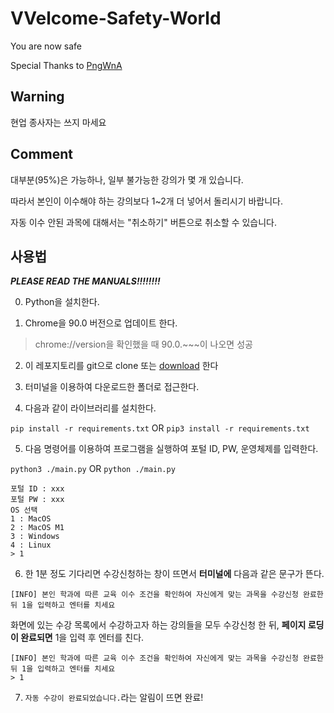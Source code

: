 # VVelcome-Safety-World

You are now safe

Special Thanks to [PngWnA](https://github.com/PngWnA/FREE_GRADE)

## Warning

현업 종사자는 쓰지 마세요

## Comment

대부분(95%)은 가능하나, 일부 불가능한 강의가 몇 개 있습니다.

따라서 본인이 이수해야 하는 강의보다 1~2개 더 넣어서 돌리시기 바랍니다.

자동 이수 안된 과목에 대해서는 "취소하기" 버튼으로 취소할 수 있습니다.

## 사용법

***PLEASE READ THE MANUALS!!!!!!!!***

0. Python을 설치한다.

1. Chrome을 90.0 버전으로 업데이트 한다.
> chrome://version을 확인했을 때 90.0.~~~이 나오면 성공

2. 이 레포지토리를 git으로 clone 또는 [download](https://github.com/DetegiCE/VVelcome-Safety-World/archive/refs/heads/main.zip) 한다

3. 터미널을 이용하여 다운로드한 폴더로 접근한다.

4. 다음과 같이 라이브러리를 설치한다.

`pip install -r requirements.txt` OR `pip3 install -r requirements.txt`

5. 다음 명령어를 이용하여 프로그램을 실행하여 포털 ID, PW, 운영체제를 입력한다.

`python3 ./main.py` OR `python ./main.py`

```
포털 ID : xxx
포털 PW : xxx
OS 선택
1 : MacOS
2 : MacOS M1
3 : Windows
4 : Linux
> 1
```

6. 한 1분 정도 기다리면 수강신청하는 창이 뜨면서 **터미널에** 다음과 같은 문구가 뜬다.

  `[INFO] 본인 학과에 따른 교육 이수 조건을 확인하여 자신에게 맞는 과목을 수강신청 완료한 뒤 1을 입력하고 엔터를 치세요`

  화면에 있는 수강 목록에서 수강하고자 하는 강의들을 모두 수강신청 한 뒤, **페이지 로딩이 완료되면** 1을 입력 후 엔터를 친다.

  ```
  [INFO] 본인 학과에 따른 교육 이수 조건을 확인하여 자신에게 맞는 과목을 수강신청 완료한 뒤 1을 입력하고 엔터를 치세요
  > 1
  ```

7. `자동 수강이 완료되었습니다.`라는 알림이 뜨면 완료!
